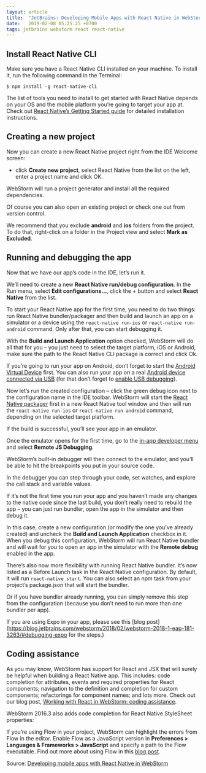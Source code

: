 ```yaml
---
layout: article
title:  "JetBrains: Developing Mobile Apps with React Native in WebStorm"
date:   2019-02-08 05:25:25 +0700
tags: jetbrains webstorm react react-native
---
```


## Install React Native CLI

Make sure you have a React Native CLI installed on your machine. To install it, run the following command in the Terminal:

```
$ npm install -g react-native-cli
```

The list of tools you need to install to get started with React Native depends on your OS and the mobile platform you’re going to target your app at. Check out [React Native’s Getting Started guide](https://facebook.github.io/react-native/docs/getting-started.html) for detailed installation instructions.

## Creating a new project

Now you can create a new React Native project right from the IDE Welcome screen:

- click **Create new project**, select React Native from the list on the left, enter a project name and click OK.

WebStorm will run a project generator and install all the required dependencies.

Of course you can also open an existing project or check one out from version control.

We recommend that you exclude **android** and **ios** folders from the project. To do that, right-click on a folder in the Project view and select **Mark as Excluded**.

## Running and debugging the app

Now that we have our app’s code in the IDE, let’s run it.

We’ll need to create a new **React Native run/debug configuration**. In the Run menu, select **Edit configurations…**, click the + button and select **React Native** from the list.

To start your React Native app for the first time, you need to do two things: run React Native bundler/packager and then build and launch an app on a simulator or a device using the `react-native run-ios` or `react-native run-android` command. Only after that, you can start debugging it.

With the **Build and Launch Application** option checked, WebStorm will do all that for you – you just need to select the target platform, iOS or Android, make sure the path to the React Native CLI package is correct and click Ok.

If you’re going to run your app on Android, don’t forget to start the [Android Virtual Device](https://facebook.github.io/react-native/docs/getting-started.html#starting-the-android-virtual-device) first. You can also run your app on a real [Android device connected via USB](https://facebook.github.io/react-native/docs/running-on-device.html#running-your-app-on-android-devices) (for that don’t forget to [enable USB debugging](https://developer.android.com/training/basics/firstapp/running-app.html)).

Now let’s run the created configuration – click the green debug icon next to the configuration name in the IDE toolbar. WebStorm will start the [React Native packager](https://github.com/facebook/react-native/tree/master/packager) first in a new React Native tool window and then will run the `react-native run-ios` or `react-native run-android` command, depending on the selected target platform.

If the build is successful, you’ll see your app in an emulator.

Once the emulator opens for the first time, go to the [in-app developer menu](https://facebook.github.io/react-native/docs/debugging.html#accessing-the-in-app-developer-menu) and select **Remote JS Debugging**.

WebStorm’s built-in debugger will then connect to the emulator, and you’ll be able to hit the breakpoints you put in your source code.

In the debugger you can step through your code, set watches, and explore the call stack and variable values.

If it’s not the first time you run your app and you haven’t made any changes to the native code since the last build, you don’t really need to rebuild the app – you can just run bundler, open the app in the simulator and then debug it.

In this case, create a new configuration (or modify the one you’ve already created) and uncheck the **Build and Launch Application** checkbox in it. When you debug this configuration, WebStorm will run React Native bundler and will wait for you to open an app in the simulator with the **Remote debug** enabled in the app.

There’s also now more flexibility with running React Native bundler. It’s now listed as a Before Launch task in the React Native configuration. By default, it will run `react-native start`. You can also select an npm task from your project’s package.json that will start the bundler.

Or if you have bundler already running, you can simply remove this step from the configuration (because you don’t need to run more than one bundler per app).

If you are using Expo in your app, please see this [blog post](https://blog.jetbrains.com/webstorm/2018/02/webstorm-2018-1-eap-181-3263/#debugging-expo for the steps.)

## Coding assistance

As you may know, WebStorm has support for React and JSX that will surely be helpful when building a React Native app. This includes: code completion for attributes, events and required properties for React components; navigation to the definition and completion for custom components; refactorings for component names; and lots more. Check out our blog post, [Working with React in WebStorm: coding assistance](https://blog.jetbrains.com/webstorm/2015/10/working-with-reactjs-in-webstorm-coding-assistance/).

WebStorm 2016.3 also adds code completion for React Native StyleSheet properties:

If you’re using Flow in your project, WebStorm can highlight the errors from Flow in the editor. Enable Flow as a JavaScript version in **Preferences > Languages & Frameworks > JavaScript** and specify a path to the Flow executable. Find out more about using Flow in this [blog post](https://blog.jetbrains.com/webstorm/2016/11/using-flow-in-webstorm/).

Source: [Developing mobile apps with React Native in WebStorm](https://blog.jetbrains.com/webstorm/2016/12/developing-mobile-apps-with-react-native-in-webstorm/)
